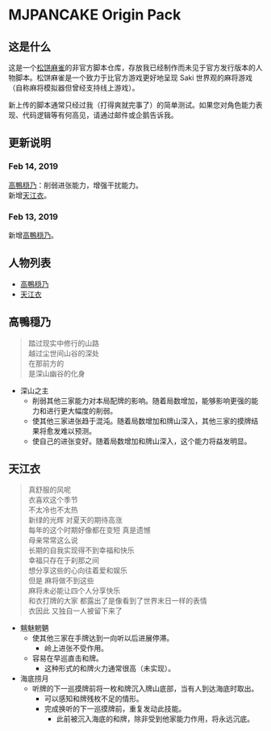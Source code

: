 # MJPANCAKE Origin Pack

## 这是什么

这是一个[松饼麻雀](https://mjpancake.github.io/)的非官方脚本仓库，存放我已经制作而未见于官方发行版本的人物脚本。松饼麻雀是一个致力于比官方游戏更好地呈现 Saki 世界观的麻将游戏（自称麻将模拟器但曾经支持线上游戏）。

新上传的脚本通常只经过我（打得爽就完事了）的简单测试。如果您对角色能力表现、代码逻辑等有何高见，请通过邮件或企鹅告诉我。

## 更新说明

### Feb 14, 2019

[高鴨穏乃](#高鴨穏乃)：削弱进张能力，增强干扰能力。  
新增[天江衣](#天江衣)。

### Feb 13, 2019

新增[高鴨穏乃](#高鴨穏乃)。

## 人物列表

+ [高鴨穏乃](#高鴨穏乃)
+ [天江衣](#天江衣)

## 高鴨穏乃

> 踏过现实中修行的山路  
> 越过尘世间山谷的深处  
> 在那前方的  
> 是深山幽谷的化身

+ 深山之主
	+ 削弱其他三家能力对本局配牌的影响。随着局数增加，能够影响更强的能力和进行更大幅度的削弱。
	+ 使其他三家进张趋于混沌。随着局数增加和牌山深入，其他三家的摸牌结果将愈发难以预测。
	+ 使自己的进张变好。随着局数增加和牌山深入，这个能力将益发明显。

## 天江衣

> 真舒服的风呢  
> 衣喜欢这个季节  
> 不太冷也不太热  
> 新绿的光辉  对夏天的期待高涨  
> 每年的这个时期好像都在变短  真是遗憾  
> 母亲常常这么说  
> 长期的自我实现得不到幸福和快乐  
> 幸福只存在于刹那之间  
> 想分享这些的心向往着爱和娱乐  
> 但是  麻将做不到这些  
> 麻将未必能让四个人分享快乐  
> 和衣打牌的大家  都露出了是像看到了世界末日一样的表情  
> 衣因此  又独自一人被留下来了 

+ 魑魅魍魉
	+ 使其他三家在手牌达到一向听以后进展停滞。
		+ 岭上进张不受作用。
	+ 容易在早巡直击和牌。
		+ 这种形式的和牌火力通常很高（未实现）。
+ 海底捞月
	+ 听牌的下一巡摸牌前将一枚和牌沉入牌山底部，当有人到达海底时取出。
		+ 可以感知和牌残枚不足的情形。
		+ 完成换听的下一巡摸牌前，重复发动此技能。
			+ 此前被沉入海底的和牌，除非受到他家能力作用，将永远沉底。